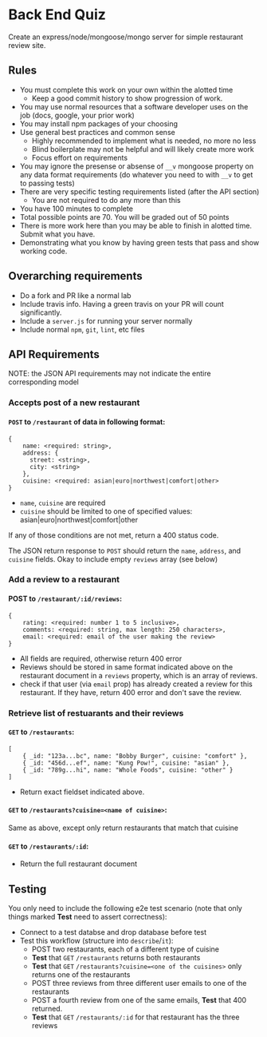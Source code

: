 # Back End Quiz

Create an express/node/mongoose/mongo server for simple restaurant review site.

## Rules

* You must complete this work on your own within the alotted time
  * Keep a good commit history to show progression of work.
* You may use normal resources that a software developer uses on the job (docs, google, your prior work)
* You may install npm packages of your choosing
* Use general best practices and common sense
  * Highly recommended to implement what is needed, no more no less
  * Blind boilerplate may not be helpful and will likely create more work
  * Focus effort on requirements
* You may ignore the presense or absense of `__v` mongoose property on 
any data format requirements (do whatever you need to with `__v` to get to passing tests)
* There are very specific testing requirements listed (after the API section)
  * You are not required to do any more than this
* You have 100 minutes to complete
* Total possible points are 70. You will be graded out of 50 points
* There is more work here than you may be able to finish in alotted time. Submit what you have. 
* Demonstrating what you know by having green tests that pass and show working code.

## Overarching requirements
* Do a fork and PR like a normal lab
* Include travis info. Having a green travis on your PR will count significantly.
* Include a `server.js` for running your server normally
* Include normal `npm`, `git`, `lint`, etc files

## API Requirements

NOTE: the JSON API requirements may not indicate the entire corresponding model

### Accepts post of a new restaurant

#### `POST` to `/restaurant` of data in following format:

```
{
    name: <required: string>,
    address: {
      street: <string>,
      city: <string>
    },
    cuisine: <required: asian|euro|northwest|comfort|other>
}
```

* `name`, `cuisine` are required
* `cuisine` should be limited to one of specified values: asian|euro|northwest|comfort|other

If any of those conditions are not met, return a 400 status code.

The JSON return response to `POST` should return the `name`, `address`, and `cuisine` fields. 
Okay to include empty `reviews` array (see below)

### Add a review to a restaurant

#### POST to `/restaurant/:id/reviews`:

```
{
    rating: <required: number 1 to 5 inclusive>,
    comments: <required: string, max length: 250 characters>,
    email: <required: email of the user making the review>
}
```

* All fields are required, otherwise return 400 error
* Reviews should be stored in same format indicated above on the restaurant document in a `reviews`
property, which is an array of reviews.
* check if that user (via `email` prop) has already created a review for this restaurant. If they 
have, return 400 error and don't save the review.

### Retrieve list of restuarants and their reviews

#### `GET` to `/restaurants`:

```
[
    { _id: "123a...bc", name: "Bobby Burger", cuisine: "comfort" },
    { _id: "456d...ef", name: "Kung Pow!", cuisine: "asian" },
    { _id: "789g...hi", name: "Whole Foods", cuisine: "other" }
]
```

* Return exact fieldset indicated above.

#### `GET` to `/restaurants?cuisine=<name of cuisine>`:

Same as above, except only return restaurants that match that cuisine

#### `GET` to `/restaurants/:id`:

* Return the full restaurant document

## Testing

You only need to include the following e2e test scenario (note that only things marked **Test** 
need to assert correctness):

* Connect to a test databse and drop database before test
* Test this workflow (structure into `describe`/`it`):
  * POST two restaurants, each of a different type of cuisine
  * **Test** that `GET` `/restaurants` returns both restaurants
  * **Test** that `GET` `/restaurants?cuisine=<one of the cuisines>` only returns one of the restaurants
  * POST three reviews from three different user emails to one of the restaurants
  * POST a fourth review from one of the same emails, **Test** that 400 returned.
  * **Test** that `GET` `/restaurants/:id` for that restaurant has the three reviews
